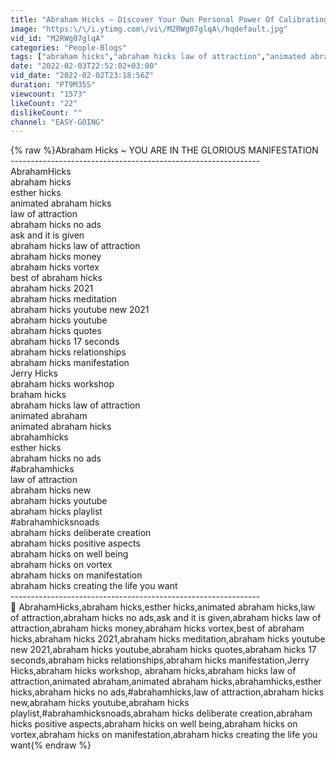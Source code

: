 ```yaml
---
title: "Abraham Hicks ~ Discover Your Own Personal Power Of Calibrating To Your Strength"
image: "https:\/\/i.ytimg.com\/vi\/M2RWg07glqA\/hqdefault.jpg"
vid_id: "M2RWg07glqA"
categories: "People-Blogs"
tags: ["abraham hicks","abraham hicks law of attraction","animated abraham"]
date: "2022-02-03T22:52:02+03:00"
vid_date: "2022-02-02T23:18:56Z"
duration: "PT9M35S"
viewcount: "1573"
likeCount: "22"
dislikeCount: ""
channel: "EASY-GOING"
---
```

{% raw %}Abraham Hicks ~ YOU ARE IN THE GLORIOUS MANIFESTATION<br />--------------------------------------------------------------<br />AbrahamHicks<br />abraham hicks<br />esther hicks<br />animated abraham hicks<br />law of attraction<br />abraham hicks no ads<br />ask and it is given<br />abraham hicks law of attraction<br />abraham hicks money<br />abraham hicks vortex<br />best of abraham hicks<br />abraham hicks 2021<br />abraham hicks meditation<br />abraham hicks youtube new 2021<br />abraham hicks youtube<br />abraham hicks quotes<br />abraham hicks 17 seconds<br />abraham hicks relationships<br />abraham hicks manifestation<br />Jerry Hicks<br />abraham hicks workshop<br />braham hicks<br />abraham hicks law of attraction<br />animated abraham<br />animated abraham hicks<br />abrahamhicks<br />esther hicks<br />abraham hicks no ads<br />#abrahamhicks<br />law of attraction<br />abraham hicks new<br />abraham hicks youtube<br />abraham hicks playlist<br />#abrahamhicksnoads<br />abraham hicks deliberate creation<br />abraham hicks positive aspects<br />abraham hicks on well being<br />abraham hicks on vortex<br />abraham hicks on manifestation<br />abraham hicks creating the life you want<br />--------------------------------------------------------------<br />🚩 AbrahamHicks,abraham hicks,esther hicks,animated abraham hicks,law of attraction,abraham hicks no ads,ask and it is given,abraham hicks law of attraction,abraham hicks money,abraham hicks vortex,best of abraham hicks,abraham hicks 2021,abraham hicks meditation,abraham hicks youtube new 2021,abraham hicks youtube,abraham hicks quotes,abraham hicks 17 seconds,abraham hicks relationships,abraham hicks manifestation,Jerry Hicks,abraham hicks workshop, abraham hicks,abraham hicks law of attraction,animated abraham,animated abraham hicks,abrahamhicks,esther hicks,abraham hicks no ads,#abrahamhicks,law of attraction,abraham hicks new,abraham hicks youtube,abraham hicks playlist,#abrahamhicksnoads,abraham hicks deliberate creation,abraham hicks positive aspects,abraham hicks on well being,abraham hicks on vortex,abraham hicks on manifestation,abraham hicks creating the life you want{% endraw %}
